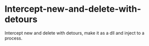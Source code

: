 # Intercept-new-and-delete-with-detours
Intercept new and delete with detours, make it as a dll and inject to a process.
